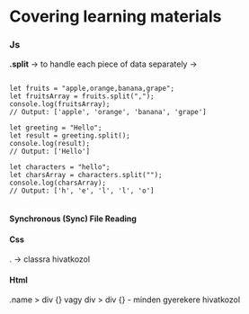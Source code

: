 # Covering learning materials

### Js
**.split**
-> to handle each piece of data separately
-> 
``` JS

let fruits = "apple,orange,banana,grape";
let fruitsArray = fruits.split(",");
console.log(fruitsArray);
// Output: ['apple', 'orange', 'banana', 'grape']

let greeting = "Hello";
let result = greeting.split();
console.log(result);
// Output: ['Hello']

let characters = "hello";
let charsArray = characters.split("");
console.log(charsArray);
// Output: ['h', 'e', 'l', 'l', 'o']


```

#### Synchronous (Sync) File Reading


#### Css
. -> classra hivatkozol

#### Html
.name > div {} vagy div > div {} - minden gyerekere hivatkozol 